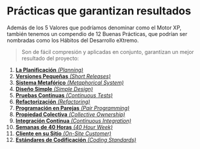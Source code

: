 # Prácticas que garantizan resultados

Además de los 5 Valores que podríamos denominar como el Motor XP, también tenemos un compendio de 12 Buenas Prácticas, que podrían ser nombradas como los Hábitos del Desarrollo eXtremo. 

>Son de fácil compresión y aplicadas en conjunto, garantizan un mejor resultado del proyecto:

1. [**La Planificación** _(Planning)_](../../xp/practices/planning.html)
2. [**Versiones Pequeñas** _(Short Releases)_](../../xp/practices/short-releases.html)
3. [**Sistema Metafórico** _(Metaphorical System)_](../../xp/practices/metaphorical-system.html)
4. [**Diseño Simple** _(Simple Design)_](../../xp/practices/simple-design.html)
5. [**Pruebas Continuas** _(Continuous Tests)_](../../xp/practices/continuous-tests.html)
6. [**Refactorización** _(Refactoring)_](../../xp/practices/refactoring.html)
7. [**Programación en Parejas** _(Pair Programming)_](../../xp/practices/pair-programming.html)
8. [**Propiedad Colectiva** _(Collective Ownership)_](../../xp/practices/collective-ownership.html)
9. [**Integración Continua** _(Continuous Integration)_](../../xp/practices/continuous-integration.html)
10. [**Semanas de 40 Horas** _(40 Hour Week)_](../../xp/practices/40-hour-week.html)
11. [**Cliente en su Sitio** _(On-Site Customer)_](../../xp/practices/on-site-customer.html)
12. [**Estándares de Codificación** _(Coding Standards)_](../../xp/practices/coding-standards.html)
